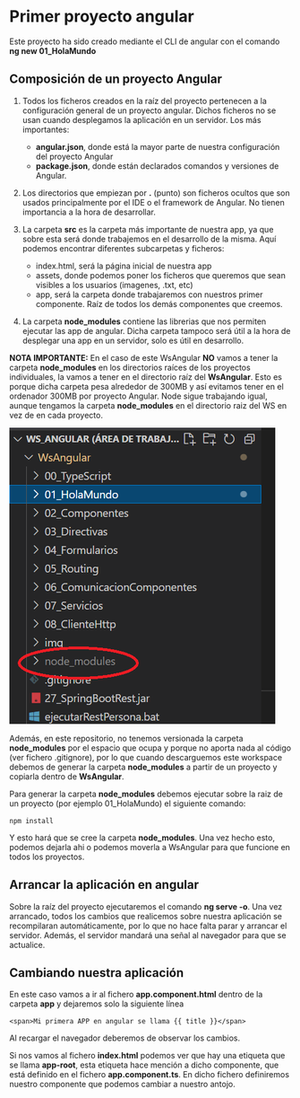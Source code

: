 # Primer proyecto angular

Este proyecto ha sido creado mediante el CLI de angular con el comando <b>ng new 01_HolaMundo</b>

## Composición de un proyecto Angular

1. Todos los ficheros creados en la raíz del proyecto pertenecen a la configuración general de un proyecto angular. Dichos ficheros no se usan cuando desplegamos la aplicación en un servidor. Los más importantes:

    - <b>angular.json</b>, donde está la mayor parte de nuestra configuración del proyecto Angular
    - <b>package.json</b>, donde están declarados comandos y versiones de Angular.

2. Los directorios que empiezan por <b>.</b> (punto) son ficheros ocultos que son usados principalmente por el IDE o el framework de Angular. No tienen importancia a la hora de desarrollar.

3. La carpeta <b>src</b> es la carpeta más importante de nuestra app, ya que sobre esta será donde trabajemos en el desarrollo de la misma. Aquí podemos encontrar diferentes subcarpetas y ficheros:

    - index.html, será la página inicial de nuestra app
    - assets, donde podemos poner los ficheros que queremos que sean visibles a los usuarios (imagenes, .txt, etc)
    - app, será la carpeta donde trabajaremos con nuestros primer componente. Raíz de todos los demás componentes que creemos.

4. La carpeta <b>node_modules</b> contiene las librerias que nos permiten ejecutar las app de angular. Dicha carpeta tampoco será útil a la hora de desplegar una app en un servidor, solo es útil en desarrollo.

**NOTA IMPORTANTE:** En el caso de este WsAngular <b>NO</b> vamos a tener la carpeta <b>node_modules</b> en los directorios raíces de los proyectos individuales, la vamos a tener en el directorio raíz del <b>WsAngular</b>. Esto es porque dicha carpeta pesa alrededor de 300MB y así evitamos tener en el ordenador 300MB por proyecto Angular. Node sigue trabajando igual, aunque tengamos la carpeta <b>node_modules</b> en el directorio raiz del WS en vez de en cada proyecto. 

![node_modules](img/node_modules.png "node_modules")

Además, en este repositorio, no tenemos versionada la carpeta **node_modules** por el espacio que ocupa y porque no aporta nada al código (ver fichero .gitignore), por lo que cuando descarguemos este workspace debemos de generar la carpeta **node_modules** a partir de un proyecto y copiarla dentro de **WsAngular**.

Para generar la carpeta <b>node_modules</b> debemos ejecutar sobre la raiz de un proyecto (por ejemplo 01_HolaMundo) el siguiente comando:

    npm install

Y esto hará que se cree la carpeta <b>node_modules</b>. Una vez hecho esto, podemos dejarla ahi o podemos moverla a WsAngular para que funcione en todos los proyectos.

## Arrancar la aplicación en angular

Sobre la raíz del proyecto ejecutaremos el comando <b>ng serve -o</b>. Una vez arrancado, todos los cambios que realicemos sobre nuestra aplicación se recompilaran automáticamente, por lo que no hace falta parar y arrancar el servidor. Además, el servidor mandará una señal al navegador para que se actualice.

## Cambiando nuestra aplicación

En este caso vamos a ir al fichero <b>app.component.html</b> dentro de la carpeta <b>app</b> y dejaremos solo la siguiente línea

    <span>Mi primera APP en angular se llama {{ title }}</span>

Al recargar el navegador deberemos de observar los cambios.

Si nos vamos al fichero <b>index.html</b> podemos ver que hay una etiqueta que se llama <b>app-root</b>, esta etiqueta hace mención a dicho componente, que está definido en el fichero <b>app.component.ts</b>. En dicho fichero definiremos nuestro componente que podemos cambiar a nuestro antojo.
